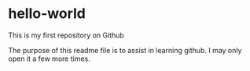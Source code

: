 # hello-world
This is my first repository on Github

The purpose of this readme file is to assist in learning github. I may only open it a few more times.
